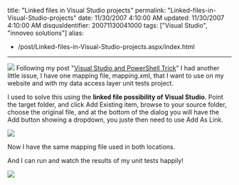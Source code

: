 title: "Linked files in Visual Studio projects"
permalink: "Linked-files-in-Visual-Studio-projects"
date: 11/30/2007 4:10:00 AM
updated: 11/30/2007 4:10:00 AM
disqusIdentifier: 20071130041000
tags: ["Visual Studio", "innoveo solutions"]
alias:
 - /post/Linked-files-in-Visual-Studio-projects.aspx/index.html
---
<div> 

![](http://farm3.static.flickr.com/2222/2073605741_5a6f80845e_o.jpg) Following my post "[Visual Studio and PowerShell Trick](http://weblogs.asp.net/lkempe/archive/2007/11/29/visual-studio-and-powershell-trick.aspx)" I had another little issue, I have one mapping file, mapping.xml, that I want to use on my website and with my data access layer unit tests project.
<!-- more -->

I used to solve this using the **linked file possibility of Visual Studio**. Point the target folder, and click Add Existing item, browse to your source folder, choose the original file, and at the bottom of the dialog you will have the Add button showing a dropdown, you juste then need to use Add As Link.

![](http://farm3.static.flickr.com/2291/2074403176_8a394271f1_o.jpg) 

Now I have the same mapping file used in both locations.
</div>  
 <div> 

And I can run and watch the results of my unit tests happily!

![](http://farm3.static.flickr.com/2376/2074407694_fb539878e6_o.jpg)
</div>
